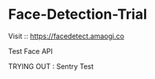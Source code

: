 # Face-Detection-Trial 

Visit :: https://facedetect.amaogi.co

Test Face API

TRYING OUT : 
  Sentry
  Test
